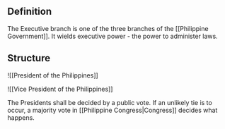 ## Definition
The Executive branch is one of the three branches of the [[Philippine Government]]. It wields executive power - the power to administer laws.

## Structure
![[President of the Philippines]]

![[Vice President of the Philippines]]

The Presidents shall be decided by a public vote. If an unlikely tie is to occur, a majority vote in [[Philippine Congress|Congress]] decides what happens.
